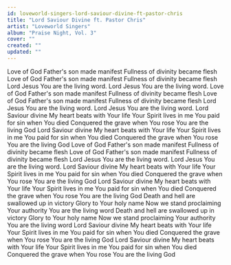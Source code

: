 ```yaml
---
id: loveworld-singers-lord-saviour-divine-ft-pastor-chris
title: "Lord Saviour Divine ft. Pastor Chris"
artist: "Loveworld Singers"
album: "Praise Night, Vol. 3"
cover: ""
created: ""
updated: ""
---
```


Love of God
Father's son made manifest
Fullness of divinity became flesh
Love of God
Father's son made manifest
Fullness of divinity became flesh
Lord Jesus You are the living word.
Lord Jesus You are the living word.
Love of God
Father's son made manifest
Fullness of divinity became flesh
Love of God
Father's son made manifest
Fullness of divinity became flesh
Lord Jesus You are the living word.
Lord Jesus You are the living word.
Lord Saviour divine
My heart beats with Your life
Your Spirit lives in me
You paid for sin when You died
Conquered the grave when You rose
You are the living God
Lord Saviour divine
My heart beats with Your life
Your Spirit lives in me
You paid for sin when You died
Conquered the grave when You rose
You are the living God
Love of God
Father's son made manifest
Fullness of divinity became flesh
Love of God
Father's son made manifest
Fullness of divinity became flesh
Lord Jesus You are the living word.
Lord Jesus You are the living word.
Lord Saviour divine
My heart beats with Your life
Your Spirit lives in me
You paid for sin when You died
Conquered the grave when You rose
You are the living God
Lord Saviour divine
My heart beats with Your life
Your Spirit lives in me
You paid for sin when You died
Conquered the grave when You rose
You are the living God
Death and hell are swallowed up in victory
Glory to Your holy name
Now we stand proclaiming Your authority
You are the living word
Death and hell are swallowed up in victory
Glory to Your holy name
Now we stand proclaiming Your authority
You are the living word
Lord Saviour divine
My heart beats with Your life
Your Spirit lives in me
You paid for sin when You died
Conquered the grave when You rose
You are the living God
Lord Saviour divine
My heart beats with Your life
Your Spirit lives in me
You paid for sin when You died
Conquered the grave when You rose
You are the living God
